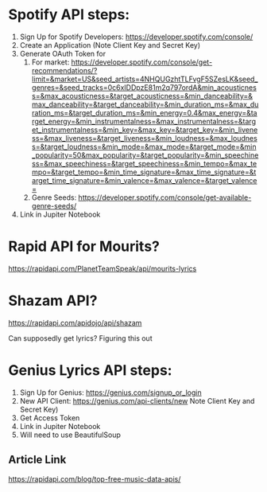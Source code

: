 # Spotify API steps:

1. Sign Up for Spotify Developers: https://developer.spotify.com/console/
2. Create an Application (Note Client Key and Secret Key)
3. Generate OAuth Token for 
    1. For market: https://developer.spotify.com/console/get-recommendations/?limit=&market=US&seed_artists=4NHQUGzhtTLFvgF5SZesLK&seed_genres=&seed_tracks=0c6xIDDpzE81m2q797ordA&min_acousticness=&max_acousticness=&target_acousticness=&min_danceability=&max_danceability=&target_danceability=&min_duration_ms=&max_duration_ms=&target_duration_ms=&min_energy=0.4&max_energy=&target_energy=&min_instrumentalness=&max_instrumentalness=&target_instrumentalness=&min_key=&max_key=&target_key=&min_liveness=&max_liveness=&target_liveness=&min_loudness=&max_loudness=&target_loudness=&min_mode=&max_mode=&target_mode=&min_popularity=50&max_popularity=&target_popularity=&min_speechiness=&max_speechiness=&target_speechiness=&min_tempo=&max_tempo=&target_tempo=&min_time_signature=&max_time_signature=&target_time_signature=&min_valence=&max_valence=&target_valence=
    2. Genre Seeds: https://developer.spotify.com/console/get-available-genre-seeds/
4. Link in Jupiter Notebook

# Rapid API for Mourits?

https://rapidapi.com/PlanetTeamSpeak/api/mourits-lyrics

# Shazam API?
https://rapidapi.com/apidojo/api/shazam

Can supposedly get lyrics? Figuring this out

# Genius Lyrics API steps:

1. Sign Up for Genius: https://genius.com/signup_or_login
2. New API Client: https://genius.com/api-clients/new Note Client Key and Secret Key)
3. Get Access Token 
4. Link in Jupiter Notebook
5. Will need to use BeautifulSoup

## Article Link
https://rapidapi.com/blog/top-free-music-data-apis/